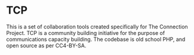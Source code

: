 # TCP

This is a set of collaboration tools created specifically for The Connection Project. TCP is a community building initiative for the purpose of communications capacity building. The codebase is old school PHP, and open source as per CC4-BY-SA.
